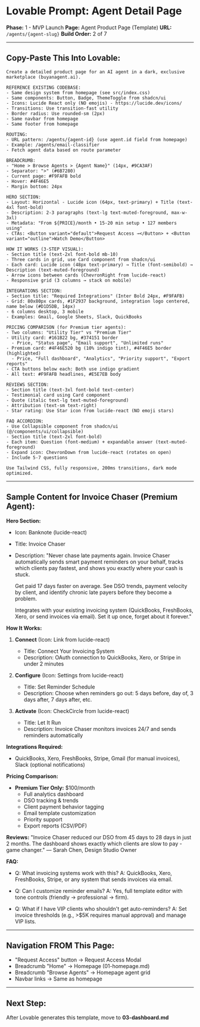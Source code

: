 # Lovable Prompt: Agent Detail Page

**Phase:** 1 - MVP Launch
**Page:** Agent Product Page (Template)
**URL:** `/agents/{agent-slug}`
**Build Order:** 2 of 7

---

## Copy-Paste This Into Lovable:

```
Create a detailed product page for an AI agent in a dark, exclusive marketplace (buyanagent.ai).

REFERENCE EXISTING CODEBASE:
- Same design system from homepage (see src/index.css)
- Same components: Button, Badge, ThemeToggle from shadcn/ui
- Icons: Lucide React only (NO emojis) - https://lucide.dev/icons/
- Transitions: Use transition-fast utility
- Border radius: Use rounded-sm (2px)
- Same navbar from homepage
- Same footer from homepage

ROUTING:
- URL pattern: /agents/{agent-id} (use agent.id field from homepage)
- Example: /agents/email-classifier
- Fetch agent data based on route parameter

BREADCRUMB:
- "Home > Browse Agents > {Agent Name}" (14px, #9CA3AF)
- Separator: ">" (#6B7280)
- Current page: #F9FAFB bold
- Hover: #4F46E5
- Margin bottom: 24px

HERO SECTION:
- Layout: Horizontal - Lucide icon (64px, text-primary) + Title (text-4xl font-bold)
- Description: 2-3 paragraphs (text-lg text-muted-foreground, max-w-3xl)
- Metadata: "From ${PRICE}/month • 15-20 min setup • 127 members using"
- CTAs: <Button variant="default">Request Access →</Button> + <Button variant="outline">Watch Demo</Button>

HOW IT WORKS (3-STEP VISUAL):
- Section title (text-2xl font-bold mb-10)
- Three cards in grid, use Card component from shadcn/ui
- Each card: Lucide icon (48px text-primary) → Title (font-semibold) → Description (text-muted-foreground)
- Arrow icons between cards (ChevronRight from lucide-react)
- Responsive grid (3 columns → stack on mobile)

INTEGRATIONS SECTION:
- Section title: "Required Integrations" (Inter Bold 24px, #F9FAFB)
- Grid: 80x80px cards, #1F2937 background, integration logo centered, name below (#D1D5DB, 14px)
- 6 columns desktop, 3 mobile
- Examples: Gmail, Google Sheets, Slack, QuickBooks

PRICING COMPARISON (for Premium tier agents):
- Two columns: "Utility Tier" vs "Premium Tier"
- Utility card: #161B22 bg, #374151 border
  - Price, "Status page", "Email support", "Unlimited runs"
- Premium card: #4F46E520 bg (10% indigo tint), #4F46E5 border (highlighted)
  - Price, "Full dashboard", "Analytics", "Priority support", "Export reports"
- CTA buttons below each: Both use indigo gradient
- All text: #F9FAFB headlines, #E5E7EB body

REVIEWS SECTION:
- Section title (text-3xl font-bold text-center)
- Testimonial card using Card component
- Quote (italic text-lg text-muted-foreground)
- Attribution (text-sm text-right)
- Star rating: Use Star icon from lucide-react (NO emoji stars)

FAQ ACCORDION:
- Use Collapsible component from shadcn/ui (@/components/ui/collapsible)
- Section title (text-2xl font-bold)
- Each item: Question (font-medium) + expandable answer (text-muted-foreground)
- Expand icon: ChevronDown from lucide-react (rotates on open)
- Include 5-7 questions

Use Tailwind CSS, fully responsive, 200ms transitions, dark mode optimized.
```

---

## Sample Content for Invoice Chaser (Premium Agent):

**Hero Section:**
- Icon: Banknote (lucide-react)
- Title: Invoice Chaser
- Description:
  "Never chase late payments again. Invoice Chaser automatically sends smart payment reminders on your behalf, tracks which clients pay fastest, and shows you exactly where your cash is stuck.

  Get paid 17 days faster on average. See DSO trends, payment velocity by client, and identify chronic late payers before they become a problem.

  Integrates with your existing invoicing system (QuickBooks, FreshBooks, Xero, or send invoices via email). Set it up once, forget about it forever."

**How It Works:**
1. **Connect** (Icon: Link from lucide-react)
   - Title: Connect Your Invoicing System
   - Description: OAuth connection to QuickBooks, Xero, or Stripe in under 2 minutes

2. **Configure** (Icon: Settings from lucide-react)
   - Title: Set Reminder Schedule
   - Description: Choose when reminders go out: 5 days before, day of, 3 days after, 7 days after, etc.

3. **Activate** (Icon: CheckCircle from lucide-react)
   - Title: Let It Run
   - Description: Invoice Chaser monitors invoices 24/7 and sends reminders automatically

**Integrations Required:**
- QuickBooks, Xero, FreshBooks, Stripe, Gmail (for manual invoices), Slack (optional notifications)

**Pricing Comparison:**
- **Premium Tier Only:** $100/month
  - Full analytics dashboard
  - DSO tracking & trends
  - Client payment behavior tagging
  - Email template customization
  - Priority support
  - Export reports (CSV/PDF)

**Reviews:**
"Invoice Chaser reduced our DSO from 45 days to 28 days in just 2 months. The dashboard shows exactly which clients are slow to pay - game changer."
— Sarah Chen, Design Studio Owner

**FAQ:**
- Q: What invoicing systems work with this?
  A: QuickBooks, Xero, FreshBooks, Stripe, or any system that sends invoices via email.

- Q: Can I customize reminder emails?
  A: Yes, full template editor with tone controls (friendly → professional → firm).

- Q: What if I have VIP clients who shouldn't get auto-reminders?
  A: Set invoice thresholds (e.g., >$5K requires manual approval) and manage VIP lists.

---

## Navigation FROM This Page:

- "Request Access" button → Request Access Modal
- Breadcrumb "Home" → Homepage (01-homepage.md)
- Breadcrumb "Browse Agents" → Homepage agent grid
- Navbar links → Same as homepage

---

## Next Step:

After Lovable generates this template, move to **03-dashboard.md**
